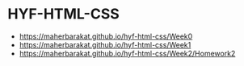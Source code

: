 # HYF-HTML-CSS

- https://maherbarakat.github.io/hyf-html-css/Week0
- https://maherbarakat.github.io/hyf-html-css/Week1
- https://maherbarakat.github.io/hyf-html-css/Week2/Homework2
